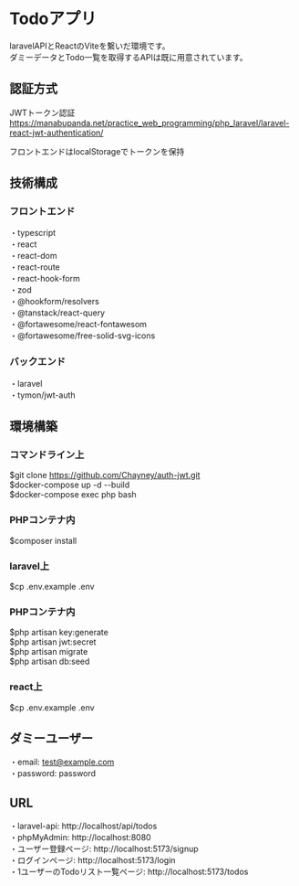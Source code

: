 # Todoアプリ  
laravelAPIとReactのViteを繋いだ環境です。  
ダミーデータとTodo一覧を取得するAPIは既に用意されています。  

## 認証方式  
JWTトークン認証  
https://manabupanda.net/practice_web_programming/php_laravel/laravel-react-jwt-authentication/  

フロントエンドはlocalStorageでトークンを保持  

## 技術構成  
### フロントエンド  
・typescript  
・react  
・react-dom  
・react-route  
・react-hook-form  
・zod  
・@hookform/resolvers  
・@tanstack/react-query  
・@fortawesome/react-fontawesom  
・@fortawesome/free-solid-svg-icons  

### バックエンド  
・laravel  
・tymon/jwt-auth  

## 環境構築

### コマンドライン上
$git clone https://github.com/Chayney/auth-jwt.git  
$docker-compose up -d --build  
$docker-compose exec php bash

### PHPコンテナ内
$composer install

### laravel上
$cp .env.example .env

### PHPコンテナ内
$php artisan key:generate  
$php artisan jwt:secret  
$php artisan migrate  
$php artisan db:seed  

### react上  
$cp .env.example .env  

## ダミーユーザー  
・email: test@example.com  
・password: password

## URL
・laravel-api: http://localhost/api/todos    
・phpMyAdmin: http://localhost:8080  
・ユーザー登録ページ: http://localhost:5173/signup  
・ログインページ: http://localhost:5173/login  
・1ユーザーのTodoリスト一覧ページ: http://localhost:5173/todos  

